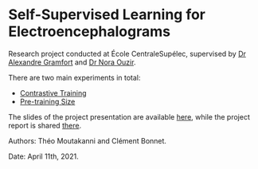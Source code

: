 # Self-Supervised Learning for Electroencephalograms

Research project conducted at École CentraleSupélec, supervised by [Dr Alexandre Gramfort](http://alexandre.gramfort.net/) and [Dr Nora Ouzir](https://scholar.google.com/citations?user=QoZ6NyoAAAAJ&hl=en).

There are two main experiments in total:
- [Contrastive Training](ContrastiveTraining.ipynb)
- [Pre-training Size](ExpeNumberPatients.ipynb)

The slides of the project presentation are available [here](presentation_slides.pdf), while the project report is shared [there](project_report.pdf).

Authors: Théo Moutakanni and Clément Bonnet.

Date: April 11th, 2021.